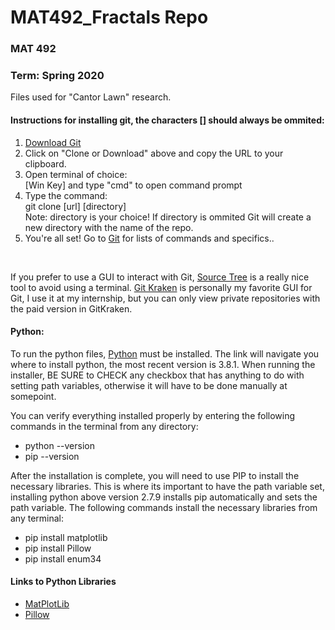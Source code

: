 <h1>MAT492_Fractals Repo</h1>

<h3>MAT 492</h3>
<h3>Term: Spring 2020</h3>

<p>Files used for "Cantor Lawn" research.</p>

<h4>Instructions for installing git, the characters [] should always be ommited:</h4>
<div>
  <ol>
    <li><a href="https://git-scm.com/downloads" target="_blank">Download Git</a></li>
    <li>Click on "Clone or Download" above and copy the URL to your clipboard.</li>
    <li>Open terminal of choice: <br/>
      [Win Key] and type "cmd" to open command prompt</li>
    <li>Type the command:<br/>
      git clone [url] [directory]<br/>
      Note: directory is your choice! If directory is ommited Git will create a new directory with the name of the repo.</li>
    <li>You're all set! Go to <a href="https://git-scm.com/" target="_blank">Git</a> for lists of commands and specifics..</li>
  </ol>
  <br/>
  <p>
    If you prefer to use a GUI to interact with Git, <a href="https://www.sourcetreeapp.com/" target="_blank">Source Tree</a>
    is a really nice tool to avoid using a terminal.  <a href="https://www.gitkraken.com/" target="_blank">Git Kraken</a>
    is personally my favorite GUI for Git, I use it at my internship, but you can only view private repositories with the paid
    version in GitKraken.
  </p>
</div>

<h4>Python:</h4>
<div>
  <p>To run the python files, <a href="https://www.python.org/downloads/" target="_blank">Python</a> must be installed.
     The link will navigate you where to install python, the most recent version is 3.8.1. When running the installer, 
     BE SURE to CHECK any checkbox that has anything to do with setting path variables, otherwise it will have to be done 
     manually at somepoint.
  </p>
  <p>
     You can verify everything installed properly by entering the following commands in the terminal from any directory:
  </p>
  <ul>
    <li>python --version</li>
    <li>pip --version</li>
  </ul>
  <p>
     After the installation is complete, you will need to use PIP to install the necessary libraries. This is where its important to
     have the path variable set, installing python above version 2.7.9 installs pip automatically and sets the path variable. The
     following commands install the necessary libraries from any terminal:
  </p>
  <ul>
    <li>pip install matplotlib</li>
    <li>pip install Pillow</li>
    <li>pip install enum34</li>
  </ul>
</div>
<h4>Links to Python Libraries</h4>
  <ul>
    <li><a href="https://matplotlib.org/" target="_blank">MatPlotLib</a></li>
    <li><a href="https://pillow.readthedocs.io/en/stable/" target="_blank">Pillow</a></li>
  </ul>
